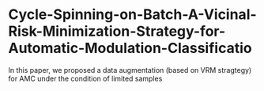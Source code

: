 # Cycle-Spinning-on-Batch-A-Vicinal-Risk-Minimization-Strategy-for-Automatic-Modulation-Classificatio

In this paper, we proposed a data augmentation (based on VRM stragtegy) for AMC under the condition of limited samples

